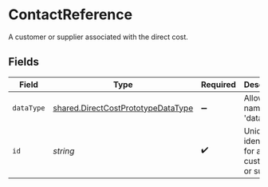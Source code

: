 # ContactReference

A customer or supplier associated with the direct cost.


## Fields

| Field                                                                                           | Type                                                                                            | Required                                                                                        | Description                                                                                     |
| ----------------------------------------------------------------------------------------------- | ----------------------------------------------------------------------------------------------- | ----------------------------------------------------------------------------------------------- | ----------------------------------------------------------------------------------------------- |
| `dataType`                                                                                      | [shared.DirectCostPrototypeDataType](../../../sdk/models/shared/directcostprototypedatatype.md) | :heavy_minus_sign:                                                                              | Allowed name of the 'dataType'.                                                                 |
| `id`                                                                                            | *string*                                                                                        | :heavy_check_mark:                                                                              | Unique identifier for a customer or supplier.                                                   |